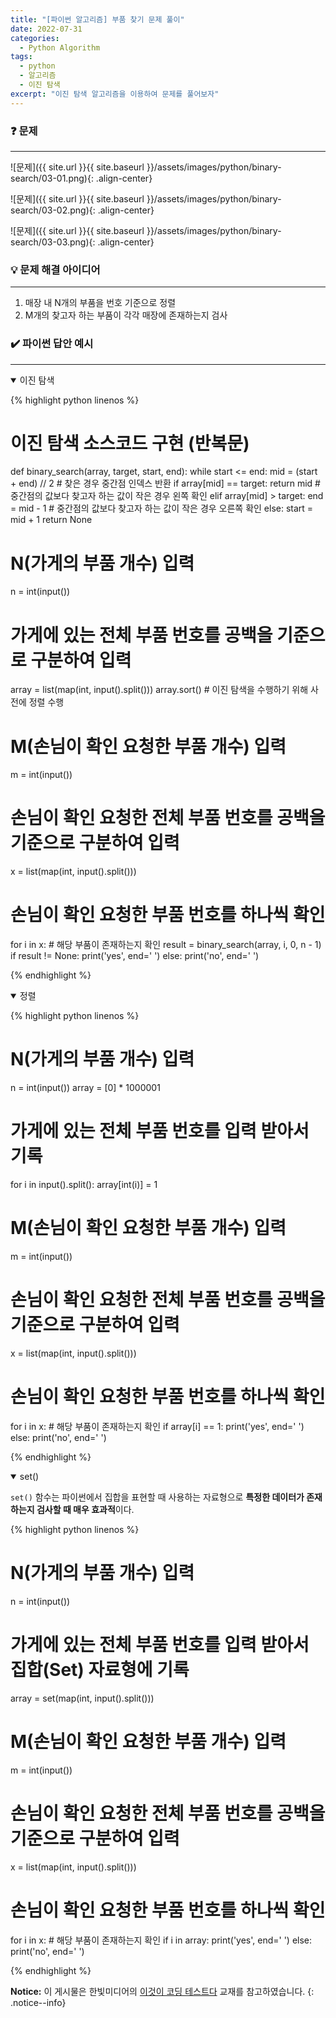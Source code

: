 ```yaml
---
title: "[파이썬 알고리즘] 부품 찾기 문제 풀이"
date: 2022-07-31
categories:
  - Python Algorithm
tags:
  - python
  - 알고리즘
  - 이진 탐색
excerpt: "이진 탐색 알고리즘을 이용하여 문제를 풀어보자"
---
```


### ❓ 문제

---

![문제]({{ site.url }}{{ site.baseurl }}/assets/images/python/binary-search/03-01.png){: .align-center}

![문제]({{ site.url }}{{ site.baseurl }}/assets/images/python/binary-search/03-02.png){: .align-center}

![문제]({{ site.url }}{{ site.baseurl }}/assets/images/python/binary-search/03-03.png){: .align-center}


### 💡 문제 해결 아이디어

---

1. 매장 내 N개의 부품을 번호 기준으로 정렬
2. M개의 찾고자 하는 부품이 각각 매장에 존재하는지 검사


### ✔️ 파이썬 답안 예시

---

<details open>
<summary>이진 탐색</summary>
<div markdown="1">

{% highlight python linenos %}

# 이진 탐색 소스코드 구현 (반복문)
def binary_search(array, target, start, end):
    while start <= end:
        mid = (start + end) // 2
        # 찾은 경우 중간점 인덱스 반환
        if array[mid] == target:
            return mid
        # 중간점의 값보다 찾고자 하는 값이 작은 경우 왼쪽 확인
        elif array[mid] > target:
            end = mid - 1
        # 중간점의 값보다 찾고자 하는 값이 작은 경우 오른쪽 확인
        else:
            start = mid + 1
    return None

# N(가게의 부품 개수) 입력
n = int(input())
# 가게에 있는 전체 부품 번호를 공백을 기준으로 구분하여 입력
array = list(map(int, input().split()))
array.sort() # 이진 탐색을 수행하기 위해 사전에 정렬 수행
# M(손님이 확인 요청한 부품 개수) 입력
m = int(input())
# 손님이 확인 요청한 전체 부품 번호를 공백을 기준으로 구분하여 입력
x = list(map(int, input().split()))

# 손님이 확인 요청한 부품 번호를 하나씩 확인
for i in x:
    # 해당 부품이 존재하는지 확인
    result = binary_search(array, i, 0, n - 1)
    if result != None:
        print('yes', end=' ')
    else:
        print('no', end=' ')

{% endhighlight %}

</div>
</details>

<details open>
<summary>정렬</summary>
<div markdown="1">

{% highlight python linenos %}

# N(가게의 부품 개수) 입력
n = int(input())
array = [0] * 1000001

# 가게에 있는 전체 부품 번호를 입력 받아서 기록
for i in input().split():
    array[int(i)] = 1

# M(손님이 확인 요청한 부품 개수) 입력
m = int(input())
# 손님이 확인 요청한 전체 부품 번호를 공백을 기준으로 구분하여 입력
x = list(map(int, input().split()))

# 손님이 확인 요청한 부품 번호를 하나씩 확인
for i in x:
    # 해당 부품이 존재하는지 확인
    if array[i] == 1:
        print('yes', end=' ')
    else:
        print('no', end=' ')

{% endhighlight %}

</div>
</details>

<details open>
<summary>set()</summary>
<div markdown="1">

`set()` 함수는 파이썬에서 집합을 표현할 때 사용하는 자료형으로 **특정한 데이터가 존재하는지 검사할 때 매우 효과적**이다.

{% highlight python linenos %}

# N(가게의 부품 개수) 입력
n = int(input())
# 가게에 있는 전체 부품 번호를 입력 받아서 집합(Set) 자료형에 기록
array = set(map(int, input().split()))

# M(손님이 확인 요청한 부품 개수) 입력
m = int(input())
# 손님이 확인 요청한 전체 부품 번호를 공백을 기준으로 구분하여 입력
x = list(map(int, input().split()))

# 손님이 확인 요청한 부품 번호를 하나씩 확인
for i in x:
    # 해당 부품이 존재하는지 확인
    if i in array:
        print('yes', end=' ')
    else:
        print('no', end=' ')

{% endhighlight %}

</div>
</details>


**Notice:** 이 게시물은 한빛미디어의 [이것이 코딩 테스트다](https://book.naver.com/bookdb/book_detail.nhn?bid=16439154) 교재를 참고하였습니다.
{: .notice--info}